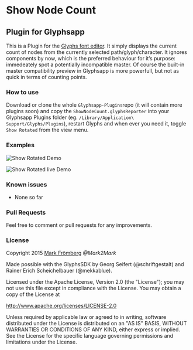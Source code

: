 # Show Node Count

## Plugin for Glyphsapp

This is a Plugin for the [Glyphs font editor](http://glyphsapp.com/). It simply displays the current count of nodes from the currently selected path/glyph/character. It ignores components by now, which is the preferred behaviour for it’s purpose: immedeately spot a potentially incompatible master. Of course the built-in master compatibility preview in Glyphsapp is more powerfull, but not as quick in terms of counting points.

### How to use

Download or clone the whole `Glyphsapp-Plugins`repo (it will contain more plugins soon) and copy the `ShowNodeCount.glyphsReporter` into your Glyphsapp Plugins folder (eg. `/Library/Application\ Support/Glyphs/Plugins`), restart Glyphs and when ever you need it, toggle `Show Rotated` from the view menu.

### Examples

![Show Rotated Demo](https://github.com/Mark2Mark/Glyphsapp-Plugins/blob/Screenshots/ShowNodeCount/Screenshots/ShowNodeCount-Mark-Froemberg-1200.png?raw=true "Show Rotated Demo")

![Show Rotated live Demo](https://github.com/Mark2Mark/Glyphsapp-Plugins/blob/Screenshots/ShowNodeCount/Screenshots/ShowNodeCount_Mark-Froemberg.gif?raw=true "Show Rotated live Demo")


### Known issues

- None so far

### Pull Requests

Feel free to comment or pull requests for any improvements.

### License

Copyright 2015 [Mark Frömberg](http://www.markfromberg.com/) *@Mark2Mark*

Made possible with the GlyphsSDK by Georg Seifert (@schriftgestalt) and Rainer Erich Scheichelbauer (@mekkablue).

Licensed under the Apache License, Version 2.0 (the "License");
you may not use this file except in compliance with the License.
You may obtain a copy of the License at

http://www.apache.org/licenses/LICENSE-2.0

Unless required by applicable law or agreed to in writing, software
distributed under the License is distributed on an "AS IS" BASIS,
WITHOUT WARRANTIES OR CONDITIONS OF ANY KIND, either express or implied.
See the License for the specific language governing permissions and
limitations under the License.
